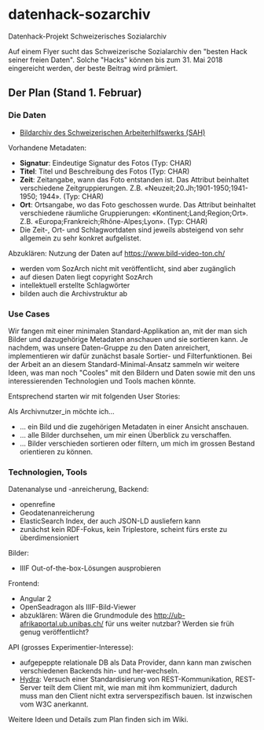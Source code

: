 # datenhack-sozarchiv
Datenhack-Projekt Schweizerisches Sozialarchiv

Auf einem Flyer sucht das Schweizerische Sozialarchiv den "besten Hack seiner freien Daten".
Solche "Hacks" können bis zum 31. Mai 2018 eingereicht
werden, der beste Beitrag wird prämiert.

## Der Plan (Stand 1. Februar)

### Die Daten

- [Bildarchiv des Schweizerischen Arbeiterhilfswerks (SAH)](https://data.stadt-zuerich.ch/dataset/sozialarchiv-sah)

Vorhandene Metadaten:

- **Signatur**: Eindeutige Signatur des Fotos (Typ: CHAR)
- **Titel**: Titel und Beschreibung des Fotos (Typ: CHAR)
- **Zeit**: Zeitangabe, wann das Foto entstanden ist. Das Attribut beinhaltet verschiedene Zeitgruppierungen. Z.B. «Neuzeit;20.Jh;1901-1950;1941-1950; 1944». (Typ: CHAR)
- **Ort**: Ortsangabe, wo das Foto geschossen wurde. Das Attribut beinhaltet verschiedene räumliche Gruppierungen: «Kontinent;Land;Region;Ort». Z.B. «Europa;Frankreich;Rhône-Alpes;Lyon». (Typ: CHAR)
- Die Zeit-, Ort- und Schlagwortdaten sind jeweils absteigend von sehr allgemein zu sehr konkret aufgelistet.

Abzuklären: Nutzung der Daten auf https://www.bild-video-ton.ch/

- werden vom SozArch nicht mit veröffentlicht, sind aber zugänglich
- auf diesen Daten liegt copyright SozArch
- intellektuell erstellte Schlagwörter
- bilden auch die Archivstruktur ab

### Use Cases

Wir fangen mit einer minimalen Standard-Applikation an, mit der man sich Bilder und dazugehörige Metadaten anschauen und sie sortieren kann. Je nachdem, was unsere Daten-Gruppe zu den Daten anreichert, implementieren wir dafür zunächst basale Sortier- und Filterfunktionen. Bei der Arbeit an an diesem Standard-Minimal-Ansatz sammeln wir weitere Ideen, was man noch "Cooles" mit den Bildern und Daten sowie mit den uns interessierenden Technologien und Tools machen könnte.

Entsprechend starten wir mit folgenden User Stories:

Als Archivnutzer_in möchte ich...

- ... ein Bild und die zugehörigen Metadaten in einer Ansicht anschauen.
- ... alle Bilder durchsehen, um mir einen Überblick zu verschaffen.
- ... Bilder verschieden sortieren oder filtern, um mich im grossen Bestand orientieren zu können.

### Technologien, Tools

Datenanalyse und -anreicherung, Backend:
- openrefine
- Geodatenanreicherung
- ElasticSearch Index, der auch JSON-LD ausliefern kann
- zunächst kein RDF-Fokus, kein Triplestore, scheint fürs erste zu überdimensioniert

Bilder:
- IIIF Out-of-the-box-Lösungen ausprobieren

Frontend:
- Angular 2
- OpenSeadragon als IIIF-Bild-Viewer
- abzuklären: Wären die Grundmodule des http://ub-afrikaportal.ub.unibas.ch/ für uns weiter nutzbar? Werden sie früh genug veröffentlicht?

API (grosses Experimentier-Interesse):
- aufgepeppte relationale DB als Data Provider, dann kann man zwischen verschiedenen Backends hin- und her-wechseln.
- [Hydra](http://www.hydra-cg.com/): Versuch einer Standardisierung von REST-Kommunikation, REST-Server teilt dem Client mit, wie man mit ihm kommuniziert, dadurch muss man den Client nicht extra serverspezifisch bauen. Ist inzwischen vom W3C anerkannt.

Weitere Ideen und Details zum Plan finden sich im Wiki.
